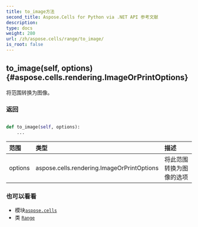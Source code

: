 ```yaml
---
title: to_image方法
second_title: Aspose.Cells for Python via .NET API 参考文献
description:
type: docs
weight: 280
url: /zh/aspose.cells/range/to_image/
is_root: false
---
```

##  to_image(self, options) {#aspose.cells.rendering.ImageOrPrintOptions}
将范围转换为图像。


### 返回




```python

def to_image(self, options):
    ...
```


|范围|类型|描述|
| :- | :- | :- |
| options | aspose.cells.rendering.ImageOrPrintOptions |将此范围转换为图像的选项|



### 也可以看看
* 模块[`aspose.cells`](../../)
* 类 [`Range`](/cells/python-net/zh/aspose.cells/range)
